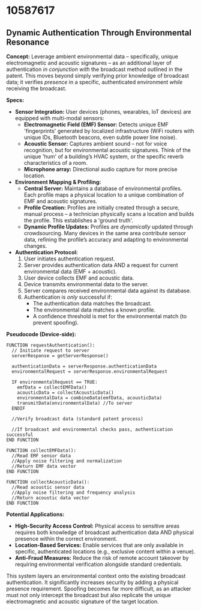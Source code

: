 # 10587617

## Dynamic Authentication Through Environmental Resonance

**Concept:** Leverage ambient environmental data – specifically, unique electromagnetic and acoustic signatures – as an additional layer of authentication *in conjunction with* the broadcast method outlined in the patent. This moves beyond simply verifying prior knowledge of broadcast data; it verifies *presence* in a specific, authenticated environment *while* receiving the broadcast.

**Specs:**

*   **Sensor Integration:** User devices (phones, wearables, IoT devices) are equipped with multi-modal sensors:
    *   **Electromagnetic Field (EMF) Sensor:** Detects unique EMF 'fingerprints' generated by localized infrastructure (WiFi routers with unique IDs, Bluetooth beacons, even subtle power line noise).
    *   **Acoustic Sensor:** Captures ambient sound – not for voice recognition, but for environmental acoustic signatures. Think of the unique 'hum' of a building’s HVAC system, or the specific reverb characteristics of a room.
    *   **Microphone array:** Directional audio capture for more precise location.
*   **Environment Mapping & Profiling:**
    *   **Central Server:** Maintains a database of environmental profiles. Each profile maps a physical location to a unique combination of EMF and acoustic signatures.
    *   **Profile Creation:** Profiles are initially created through a secure, manual process – a technician physically scans a location and builds the profile.  This establishes a 'ground truth'.
    *   **Dynamic Profile Updates:**  Profiles are *dynamically* updated through crowdsourcing. Many devices in the same area contribute sensor data, refining the profile’s accuracy and adapting to environmental changes.
*   **Authentication Protocol:**
    1.  User initiates authentication request.
    2.  Server provides authentication data AND a request for current environmental data (EMF + acoustic).
    3.  User device collects EMF and acoustic data.
    4.  Device transmits environmental data to the server.
    5.  Server compares received environmental data against its database.
    6.  Authentication is *only* successful if:
        *   The authentication data matches the broadcast.
        *   The environmental data matches a known profile.
        *   A confidence threshold is met for the environmental match (to prevent spoofing).

**Pseudocode (Device-side):**

```
FUNCTION requestAuthentication():
  // Initiate request to server
  serverResponse = getServerResponse()

  authenticationData = serverResponse.authenticationData
  environmentalRequest = serverResponse.environmentalRequest

  IF environmentalRequest == TRUE:
    emfData = collectEMFData()
    acousticData = collectAcousticData()
    environmentalData = combineData(emfData, acousticData)
    transmitData(environmentalData) //To server
  ENDIF

  //Verify broadcast data (standard patent process)

  //If broadcast and environmental checks pass, authentication successful
END FUNCTION

FUNCTION collectEMFData():
  //Read EMF sensor data
  //Apply noise filtering and normalization
  //Return EMF data vector
END FUNCTION

FUNCTION collectAcousticData():
  //Read acoustic sensor data
  //Apply noise filtering and frequency analysis
  //Return acoustic data vector
END FUNCTION
```

**Potential Applications:**

*   **High-Security Access Control:** Physical access to sensitive areas requires both knowledge of broadcast authentication data AND physical presence within the correct environment.
*   **Location-Based Services:**  Enable services that are only available in specific, authenticated locations (e.g., exclusive content within a venue).
*   **Anti-Fraud Measures:**  Reduce the risk of remote account takeover by requiring environmental verification alongside standard credentials.

This system layers an environmental context onto the existing broadcast authentication. It significantly increases security by adding a physical presence requirement.  Spoofing becomes far more difficult, as an attacker must not only intercept the broadcast but also replicate the unique electromagnetic and acoustic signature of the target location.
